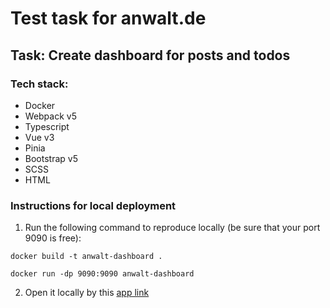 # Test task for anwalt.de

## Task: Create dashboard for posts and todos

### Tech stack:
- Docker
- Webpack v5
- Typescript
- Vue v3
- Pinia
- Bootstrap v5
- SCSS
- HTML

### Instructions for local deployment

1) Run the following command to reproduce locally (be sure that your port 9090 is free):

``docker build -t anwalt-dashboard .``

``docker run -dp 9090:9090 anwalt-dashboard``

2) Open it locally by this [app link](http://localhost:9090)
